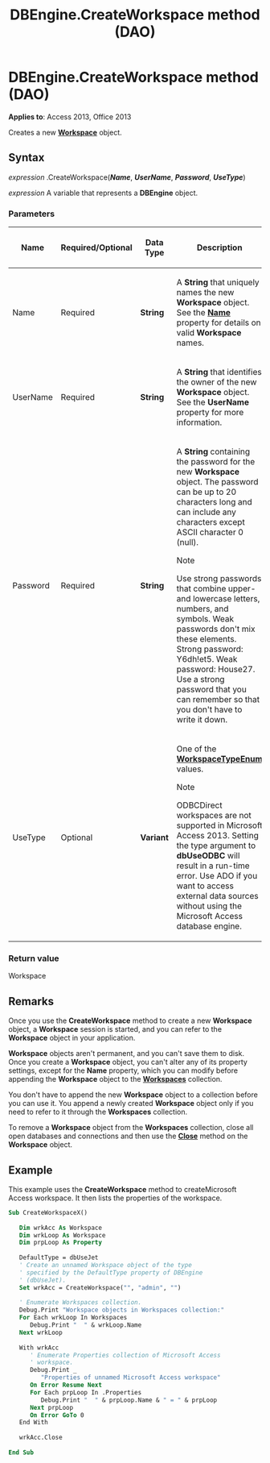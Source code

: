 ﻿---
title: DBEngine.CreateWorkspace method (DAO)
TOCTitle: CreateWorkspace Method
ms:assetid: a7d73771-9420-0448-99e6-d6c4aa78683a
ms:mtpsurl: https://msdn.microsoft.com/library/Ff821374(v=office.15)
ms:contentKeyID: 48546888
ms.date: 09/18/2015
mtps_version: v=office.15
f1_keywords:
- dao360.chm1052966
f1_categories:
- Office.Version=v15
---

# DBEngine.CreateWorkspace method (DAO)


**Applies to**: Access 2013, Office 2013


Creates a new **[Workspace](workspace-object-dao.md)** object.

## Syntax

*expression* .CreateWorkspace(***Name***, ***UserName***, ***Password***, ***UseType***)

*expression* A variable that represents a **DBEngine** object.

### Parameters

<table>
<colgroup>
<col style="width: 25%" />
<col style="width: 25%" />
<col style="width: 25%" />
<col style="width: 25%" />
</colgroup>
<thead>
<tr class="header">
<th><p>Name</p></th>
<th><p>Required/Optional</p></th>
<th><p>Data Type</p></th>
<th><p>Description</p></th>
</tr>
</thead>
<tbody>
<tr class="odd">
<td><p>Name</p></td>
<td><p>Required</p></td>
<td><p><strong>String</strong></p></td>
<td><p>A <strong>String</strong> that uniquely names the new <strong>Workspace</strong> object. See the <strong><a href="connection-name-property-dao.md">Name</a></strong> property for details on valid <strong>Workspace</strong> names.</p></td>
</tr>
<tr class="even">
<td><p>UserName</p></td>
<td><p>Required</p></td>
<td><p><strong>String</strong></p></td>
<td><p>A <strong>String</strong> that identifies the owner of the new <strong>Workspace</strong> object. See the <strong>UserName</strong> property for more information.</p></td>
</tr>
<tr class="odd">
<td><p>Password</p></td>
<td><p>Required</p></td>
<td><p><strong>String</strong></p></td>
<td><p>A <strong>String</strong> containing the password for the new <strong>Workspace</strong> object. The password can be up to 20 characters long and can include any characters except ASCII character 0 (null).</p>

> [!NOTE]
> Use strong passwords that combine upper- and lowercase letters, numbers, and symbols. Weak passwords don't mix these elements. Strong password: Y6dh!et5. Weak password: House27. Use a strong password that you can remember so that you don't have to write it down.


</td>
</tr>
<tr class="even">
<td><p>UseType</p></td>
<td><p>Optional</p></td>
<td><p><strong>Variant</strong></p></td>
<td><p>One of the <strong><a href="workspacetypeenum-enumeration-dao.md">WorkspaceTypeEnum</a></strong> values.</p>

> [!NOTE]
> ODBCDirect workspaces are not supported in Microsoft Access 2013. Setting the type argument to **dbUseODBC** will result in a run-time error. Use ADO if you want to access external data sources without using the Microsoft Access database engine.


</td>
</tr>
</tbody>
</table>


### Return value

Workspace

## Remarks

Once you use the **CreateWorkspace** method to create a new **Workspace** object, a **Workspace** session is started, and you can refer to the **Workspace** object in your application.

**Workspace** objects aren't permanent, and you can't save them to disk. Once you create a **Workspace** object, you can't alter any of its property settings, except for the **Name** property, which you can modify before appending the **Workspace** object to the **[Workspaces](workspaces-collection-dao.md)** collection.

You don't have to append the new **Workspace** object to a collection before you can use it. You append a newly created **Workspace** object only if you need to refer to it through the **Workspaces** collection.

To remove a **Workspace** object from the **Workspaces** collection, close all open databases and connections and then use the **[Close](connection-close-method-dao.md)** method on the **Workspace** object.

## Example

This example uses the **CreateWorkspace** method to createMicrosoft Access workspace. It then lists the properties of the workspace.

```vb 
Sub CreateWorkspaceX() 
 
   Dim wrkAcc As Workspace 
   Dim wrkLoop As Workspace 
   Dim prpLoop As Property 
 
   DefaultType = dbUseJet 
   ' Create an unnamed Workspace object of the type  
   ' specified by the DefaultType property of DBEngine  
   ' (dbUseJet). 
   Set wrkAcc = CreateWorkspace("", "admin", "") 
 
   ' Enumerate Workspaces collection. 
   Debug.Print "Workspace objects in Workspaces collection:" 
   For Each wrkLoop In Workspaces 
      Debug.Print "  " & wrkLoop.Name 
   Next wrkLoop 
 
   With wrkAcc 
      ' Enumerate Properties collection of Microsoft Access  
      ' workspace. 
      Debug.Print _ 
         "Properties of unnamed Microsoft Access workspace" 
      On Error Resume Next 
      For Each prpLoop In .Properties 
         Debug.Print "  " & prpLoop.Name & " = " & prpLoop 
      Next prpLoop 
      On Error GoTo 0 
   End With 
 
   wrkAcc.Close 
 
End Sub 
 
```


